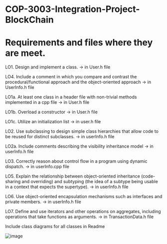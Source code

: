 # COP-3003-Integration-Project-BlockChain

# Requirements and files where they are meet.

LO1. Design and implement a class.                                                                                                 -> in User.h file

LO4. Include a comment in which you compare and contrast the procedural/functional approach and the object-oriented approach       -> in UserInfo.h file

LO1a. At least one class in a header file with non-trivial methods implemented in a cpp file                                       -> in User.h file

LO1b. Overload a constructor                                                                                                       -> in User.h file

LO1c. Utilize an initialization list                                                                                               -> in user.h file

LO2. Use subclassing to design simple class hierarchies that allow code to be reused for distinct subclasses.                      -> in userInfo.h file

LO2a. Include comments describing the visibility inheritance model                                                                 -> in userInfo.h file

LO3. Correctly reason about control flow in a program using dynamic dispatch.                                                      -> in userInfo.cpp file

LO5. Explain the relationship between object-oriented inheritance (code-sharing and overriding) and subtyping (the idea of a subtype being usable in a context that expects the supertype).                                                                                                                        -> in userInfo.h file

LO6. Use object-oriented encapsulation mechanisms such as interfaces and private members.                                          -> in userInfo.h file

LO7. Define and use iterators and other operations on aggregates, including operations that take functions as arguments.           -> in TransactionData.h file

Include class diagrams for all classes in Readme

![image](https://user-images.githubusercontent.com/85569927/145729123-a94385f4-a638-4ece-8fb7-e29b8464a8cf.png)


